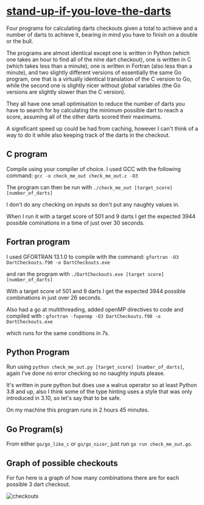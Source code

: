 # [stand-up-if-you-love-the-darts](https://www.youtube.com/watch?v=TfwnO3T5TY8)

Four programs for calculating darts checkouts given a total to achieve and a number of darts to achieve it, bearing in mind you have to finish on a double or the bull.

The programs are almost identical except one is written in Python (which one takes an hour to find all of the nine dart checkout), one is written in C (which takes less than a minute), one is written in Fortran (also less than a minute), and two slightly different versions of essentially the same Go program, one that is a virtually identical translation of the C version to Go, while the second one is slightly nicer without global variables (the Go versions are slightly slower than the C version).

They all have one small optimisation to reduce the number of darts you have to search for by calculating the minimum possible dart to reach a score, assuming all of the other darts scored their maximums.

A significant speed up could be had from caching, however I can't think of a way to do it while also keeping track of the darts in the checkout.

## C program

Compile using your compiler of choice. I used GCC with the following command:
`gcc -o check_me_out check_me_out.c -O3`

The program can then be run with
`./check_me_out [target_score] [number_of_darts]`

I don't do any checking on inputs so don't put any naughty values in.

When I run it with a target score of 501 and 9 darts I get the expected 3944 possible cominations in a time of just over 30 seconds.

## Fortran program

I used GFORTRAN 13.1.0 to compile with the command:
`gfortran -O3 DartCheckouts.f90 -o DartCheckouts.exe`

and ran the program with
`./DartCheckouts.exe [target score] [number_of_darts]`

With a target score of 501 and 9 darts I get the expected 3944 possible combinations in just over 26 seconds.

Also had a go at multithreading, added openMP directives to code and compiled with :
`gfortran -fopenmp -O3 DartCheckouts.f90 -o DartCheckouts.exe`

which runs for the same conditions in 7s.

## Python Program

Run using `python check_me_out.py [target_score] [number_of_darts]`, again I've done no error checking so no naughty inputs please.

It's written in pure python but does use a walrus operator so at least Python 3.8 and up, also I think some of the type hinting uses a style that was only introduced in 3.10, so let's say that to be safe.

On my machine this program runs in 2 hours 45 minutes.

## Go Program(s)

From either `go/go_like_c` or `go/go_nicer`, just run `go run check_me_out.go`.

## Graph of possible checkouts

For fun here is a graph of how many combinations there are for each possible 3 dart checkout.

![checkouts](https://github.com/fred-cook/stand-up-if-you-love-the-darts/assets/135046797/1d3ec348-187c-4848-a4b4-1379cefbf7b5)
